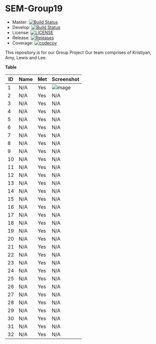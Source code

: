 # SEM-Group19

- Master: [![Build Status](https://travis-ci.com/lewiswatson55/SEM-Group19.svg?branch=master)](https://travis-ci.com/lewiswatson55/SEM-Group19)
- Develop: [![Build Status](https://travis-ci.com/lewiswatson55/SEM-Group19.svg?branch=develop)](https://travis-ci.com/lewiswatson55/SEM-Group19)
- License: [![LICENSE](https://img.shields.io/github/license/lewiswatson55/SEM-Group19.svg?style=flat-square)](https://github.com/lewiswatson55/SEM-Group19/blob/master/LICENSE)
- Release: [![Releases](https://img.shields.io/github/release/lewiswatson55/SEM-Group19/all.svg?style=flat-square)](https://github.com/lewiswatson55/SEM-Group19/releases)
- Coverage:  [![codecov](https://codecov.io/gh/lewiswatson55/SEM-Group19/branch/master/graph/badge.svg?token=Y2FIQZW13W)](https://codecov.io/gh/lewiswatson55/SEM-Group19)

This repository is for our Group Project
Our team comprises of Kristiyan, Amy, Lewis and Lee. 

**Table**

ID | Name | Met | Screenshot
--- | --- | --- | ---
1 | N/A | Yes | ![image](https://user-images.githubusercontent.com/77793892/114628628-0f9ba300-9caf-11eb-85bf-7796a84035d0.png)
2 | N/A | Yes | N/A
3 | N/A | Yes | N/A
4 | N/A | Yes | N/A
5 | N/A | Yes | N/A
6 | N/A | Yes | N/A
7 | N/A | Yes | N/A
8 | N/A | Yes | N/A
9 | N/A | Yes | N/A
10 | N/A | Yes | N/A
11 | N/A | Yes | N/A
12 | N/A | Yes | N/A
13 | N/A | Yes | N/A
14 | N/A | Yes | N/A
15 | N/A | Yes | N/A
16 | N/A | Yes | N/A
17 | N/A | Yes | N/A
18 | N/A | Yes | N/A
19 | N/A | Yes | N/A
20 | N/A | Yes | N/A
21 | N/A | Yes | N/A
22 | N/A | Yes | N/A
23 | N/A | Yes | N/A
24 | N/A | Yes | N/A
25 | N/A | Yes | N/A
26 | N/A | Yes | N/A
27 | N/A | Yes | N/A
28 | N/A | Yes | N/A
29 | N/A | Yes | N/A
30 | N/A | Yes | N/A
31 | N/A | Yes | N/A
32 | N/A | Yes | N/A
